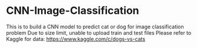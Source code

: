# CNN-Image-Classification
This is to build a CNN model to predict cat or dog for image classification problem
Due to size limit, unable to upload train and test files
Please refer to Kaggle for data: https://www.kaggle.com/c/dogs-vs-cats
